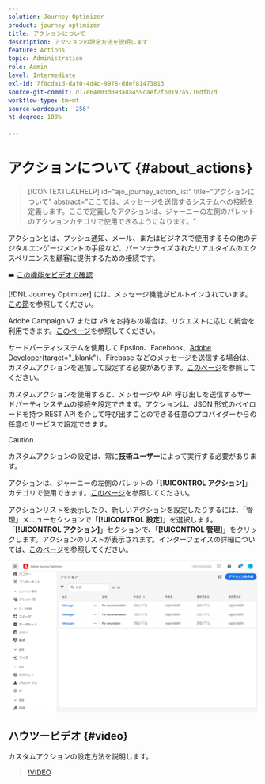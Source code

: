 ```yaml
---
solution: Journey Optimizer
product: journey optimizer
title: アクションについて
description: アクションの設定方法を説明します
feature: Actions
topic: Administration
role: Admin
level: Intermediate
exl-id: 7f0cda1d-daf0-4d4c-9978-ddef81473813
source-git-commit: d17e64e03d093a8a459caef2fb0197a5710dfb7d
workflow-type: tm+mt
source-wordcount: '256'
ht-degree: 100%

---
```


# アクションについて {#about_actions}

>[!CONTEXTUALHELP]
>id="ajo_journey_action_list"
>title="アクションについて"
>abstract="ここでは、メッセージを送信するシステムへの接続を定義します。ここで定義したアクションは、ジャーニーの左側のパレットのアクションカテゴリで使用できるようになります。"

アクションとは、プッシュ通知、メール、またはビジネスで使用するその他のデジタルエンゲージメントの手段など、パーソナライズされたリアルタイムのエクスペリエンスを顧客に提供するための接続です。

➡️ [この機能をビデオで確認](#video)

[!DNL Journey Optimizer] には、メッセージ機能がビルトインされています。
[この節](../messages/messages-in-journeys.md)を参照してください。

Adobe Campaign v7 または v8 をお持ちの場合は、リクエストに応じて統合を利用できます。[このページ](../action/acc-action.md)を参照してください。

サードパーティシステムを使用して Epsilon、Facebook、[Adobe Developer](https://developer.adobe.com/){target=&quot;_blank&quot;}、Firebase などのメッセージを送信する場合は、カスタムアクションを追加して設定する必要があります。[このページ](../action/about-custom-action-configuration.md)を参照してください。

カスタムアクションを使用すると、メッセージや API 呼び出しを送信するサードパーティシステムの接続を設定できます。アクションは、JSON 形式のペイロードを持つ REST API を介して呼び出すことのできる任意のプロバイダーからの任意のサービスで設定できます。

>[!CAUTION]
>
>カスタムアクションの設定は、常に&#x200B;**技術ユーザー**&#x200B;によって実行する必要があります。

アクションは、ジャーニーの左側のパレットの「**[!UICONTROL アクション]**」カテゴリで使用できます。[このページ](../building-journeys/about-journey-activities.md#action-activities)を参照してください。

アクションリストを表示したり、新しいアクションを設定したりするには、「管理」メニューセクションで「**[!UICONTROL 設定]**」を選択します。「**[!UICONTROL アクション]**」セクションで、「**[!UICONTROL 管理]**」をクリックします。アクションのリストが表示されます。インターフェイスの詳細については、[このページ](../start/user-interface.md)を参照してください。

![](assets/custom1.png)

## ハウツービデオ {#video}

カスタムアクションの設定方法を説明します。

>[!VIDEO](https://video.tv.adobe.com/v/334257?quality=12)
